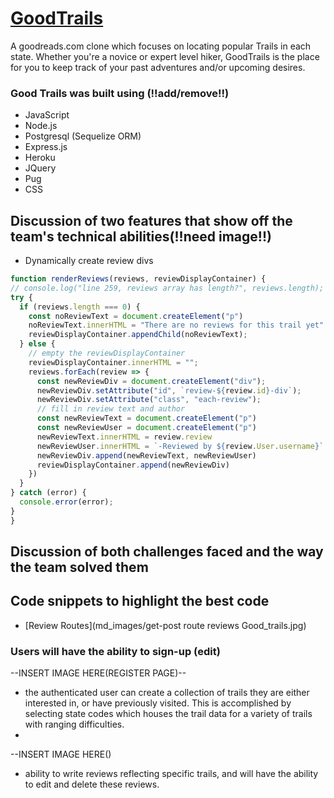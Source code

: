 
# [GoodTrails](https://good-trails.herokuapp.com/)
A goodreads.com clone which focuses on locating popular Trails in each state. Whether you're a novice or expert level hiker, GoodTrails is the place for you to keep track of your past adventures and/or upcoming desires.

 ### Good Trails was built using (!!add/remove!!)
 * JavaScript
 * Node.js
 * Postgresql (Sequelize ORM)
 * Express.js
 * Heroku
 * JQuery
 * Pug
 * CSS

## Discussion of two features that show off the team's technical abilities(!!need image!!)
  * Dynamically create review divs
  ```javascript
function renderReviews(reviews, reviewDisplayContainer) {
  // console.log("line 259, reviews array has length?", reviews.length);
  try {
    if (reviews.length === 0) {
      const noReviewText = document.createElement("p")
      noReviewText.innerHTML = "There are no reviews for this trail yet"
      reviewDisplayContainer.appendChild(noReviewText);
    } else {
      // empty the reviewDisplayContainer
      reviewDisplayContainer.innerHTML = "";
      reviews.forEach(review => {
        const newReviewDiv = document.createElement("div");
        newReviewDiv.setAttribute("id", `review-${review.id}-div`);
        newReviewDiv.setAttribute("class", "each-review");
        // fill in review text and author
        const newReviewText = document.createElement("p")
        const newReviewUser = document.createElement("p")
        newReviewText.innerHTML = review.review
        newReviewUser.innerHTML = `-Reviewed by ${review.User.username}`
        newReviewDiv.append(newReviewText, newReviewUser)
        reviewDisplayContainer.append(newReviewDiv)
      })
    }
  } catch (error) {
    console.error(error);
  }
}
  ```

 ## Discussion of both challenges faced and the way the team solved them
 ## Code snippets to highlight the best code
   * [Review Routes](md_images/get-post route reviews Good_trails.jpg)

 ### Users will have the ability to sign-up (edit)

 --INSERT IMAGE HERE(REGISTER PAGE)--

   * the authenticated user can create a collection of trails they are either interested in, or have previously visited.  This is accomplished by selecting state codes which houses the trail data for a variety of trails with ranging difficulties.
   *

 --INSERT IMAGE HERE()

   * ability to write reviews reflecting specific trails, and will have the ability to edit and delete these reviews.
